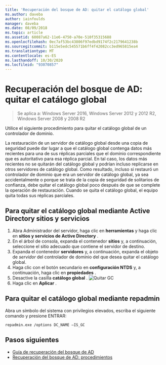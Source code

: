 ```yaml
---
title: 'Recuperación del bosque de AD: quitar el catálogo global'
ms.author: daveba
author: iainfoulds
manager: daveba
ms.date: 08/09/2018
ms.topic: article
ms.assetid: 60087a62-11e6-4750-a70e-510f35315688
ms.openlocfilehash: 0ec7af53bc43806f97edbd9174f2c2179641238b
ms.sourcegitcommit: b115e5edc545571b6ff4f42082cc3ed965815ea4
ms.translationtype: MT
ms.contentlocale: es-ES
ms.lasthandoff: 10/30/2020
ms.locfileid: "93070857"
---
```

# <a name="ad-forest-recovery---removing-the-global-catalog"></a>Recuperación del bosque de AD: quitar el catálogo global

>Se aplica a: Windows Server 2016, Windows Server 2012 y 2012 R2, Windows Server 2008 y 2008 R2

 Utilice el siguiente procedimiento para quitar el catálogo global de un controlador de dominio.

 La restauración de un servidor de catálogo global desde una copia de seguridad puede dar lugar a que el catálogo global contenga datos más recientes para una de sus réplicas parciales que el dominio correspondiente que es autoritativo para esa réplica parcial. En tal caso, los datos más recientes no se quitarán del catálogo global y podrían incluso replicarse en otros servidores de catálogo global. Como resultado, incluso si restauró un controlador de dominio que era un servidor de catálogo global, ya sea accidentalmente o porque se trata de la copia de seguridad de solitarios de confianza, debe quitar el catálogo global poco después de que se complete la operación de restauración. Cuando se quita el catálogo global, el equipo quita todas sus réplicas parciales.

## <a name="to-remove-the-global-catalog-using-active-directory-sites-and-services"></a>Para quitar el catálogo global mediante Active Directory sitios y servicios

1. Abra Administrador del servidor, haga clic en **herramientas** y haga clic en **sitios y servicios de Active Directory** .
2. En el árbol de consola, expanda el contenedor **sitios** y, a continuación, seleccione el sitio adecuado que contiene el servidor de destino.
3. Expanda el contenedor **servidores** y, a continuación, expanda el objeto de *servidor* del controlador de dominio del que desea quitar el catálogo global.
4. Haga clic con el botón secundario en **configuración NTDS** y, a continuación, haga clic en **propiedades** .
5. Desactive la casilla **catálogo global** .
   ![Quitar GC](media/AD-Forest-Recovery-Remove-GC/removegc1.png)
6. Haga clic en **Aplicar** .

## <a name="to-remove-the-global-catalog-using-repadmin"></a>Para quitar el catálogo global mediante repadmin

Abra un símbolo del sistema con privilegios elevados, escriba el siguiente comando y presione ENTRAR:

   ```
   repadmin.exe /options DC_NAME –IS_GC
   ```

## <a name="next-steps"></a>Pasos siguientes

- [Guía de recuperación del bosque de AD](AD-Forest-Recovery-Guide.md)
- [Recuperación del bosque de AD: procedimientos](AD-Forest-Recovery-Procedures.md)
